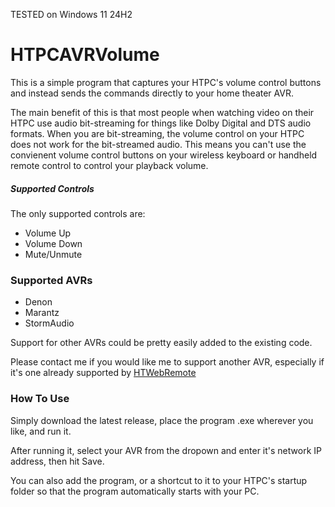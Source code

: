 TESTED on Windows 11 24H2


# HTPCAVRVolume

This is a simple program that captures your HTPC's volume control buttons and instead sends the commands directly to your
home theater AVR.

The main benefit of this is that most people when watching video on their HTPC use audio bit-streaming for things like
Dolby Digital and DTS audio formats.  When you are bit-streaming, the volume control on your HTPC does not work for the
bit-streamed audio.  This means you can't use the convienent volume control buttons on your wireless keyboard or
handheld remote control to control your playback volume.

##### Supported Controls

The only supported controls are:

* Volume Up
* Volume Down
* Mute/Unmute

### Supported AVRs

* Denon
* Marantz
* StormAudio

Support for other AVRs could be pretty easily added to the existing code.

Please contact me if you would like me to support another AVR, especially if it's one already supported by [HTWebRemote](https://github.com/nicko88/HTWebRemote)

### How To Use

Simply download the latest release, place the program .exe wherever you like, and run it.

After running it, select your AVR from the dropown and enter it's network IP address, then hit Save.

You can also add the program, or a shortcut to it to your HTPC's startup folder so that the program automatically
starts with your PC.
